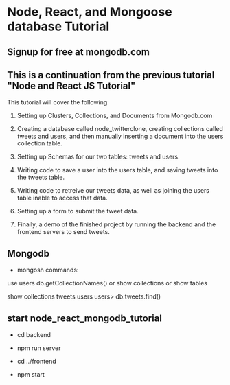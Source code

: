 # Node, React, and Mongoose database Tutorial

## Signup for free at mongodb.com

## This is a continuation from the previous tutorial "Node and React JS Tutorial"

This tutorial will cover the following:

1. Setting up Clusters, Collections, and Documents from Mongodb.com

2. Creating a database called node_twitterclone, creating collections called tweets and users, and then manually inserting a document into the users collection table.

3. Setting up Schemas for our two tables: tweets and users.

4. Writing code to save a user into the users table, and saving tweets into the tweets table.

5. Writing code to retreive our tweets data, as well as joining the users table inable to access that data.

6. Setting up a form to submit the tweet data.

7. Finally, a demo of the finished project by running the backend and the frontend servers to send tweets.

## Mongodb

- mongosh commands:

use users
db.getCollectionNames()
or
show collections
or
show tables

show collections
tweets
users
users> db.tweets.find()

## start node_react_mongodb_tutorial

- cd backend
- npm run server

- cd ../frontend
- npm start
